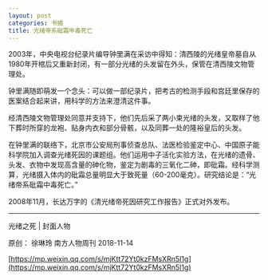 ```yaml
---
layout: post
categories: 书摘
title: 光绪帝系砒霜中毒死亡
---
```


2003年，中央电视台纪录片编导钟里满在采访中得知：清西陵的光绪皇帝墓自从1980年开棺后又重新封闭，有一部分光绪的头发留在外头，保管在清西陵文物管理处。

钟里满随即萌发一个念头：可以做一部纪录片，把考古的检测手段和宫廷里保存的医案结合起来讲，用科学的方法来澄清这件事。

经清西陵文物管理处同意并支持下，他们先后采了两小束光绪的头发，又取样了他下葬时所穿的龙袍、贴身内衣和部分骨骸，以及同葬一处的隆裕皇后的头发。

在钟里满的联络下，北京市公安局刑事侦查总队、法医检验鉴定中心、中国原子能科学院加入调查光绪死因的课题组。他们运用中子活化实验方法，在光绪的遗骨、头发、衣物中发现高含量的砷化物，鉴定为剧毒的三氧化二砷，即砒霜。经科学测算，光绪摄入体内的砒霜总量明显大于致死量（60-200毫克）。研究结论是：“光绪帝系砒霜中毒死亡。”

2008年11月，长达万字的《清光绪帝死因研究工作报告》正式对外发布。

---

光绪之死 | 封面人物

原创： 徐琳玲  南方人物周刊  2018-11-14

[https://mp.weixin.qq.com/s/mjKtt72Yt0kzFMsXRn5I1g](https://mp.weixin.qq.com/s/mjKtt72Yt0kzFMsXRn5I1g)